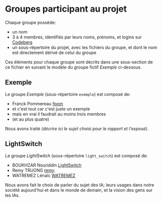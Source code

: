 # Groupes participant au projet

Chaque groupe possède:

 * un nom
 * 3 à 4 membres, identifiés par leurs noms, prénoms, et logins sur [Codeberg](https://codeberg.org)
 * un sous-répertoire du projet, avec les fichiers du groupe, et dont le nom est directement dérivé de celui du groupe

Ces éléments pour chaque groupe sont décrits dans une sous-section de ce fichier en suivant le modèle du groupe fictif _Exemple_ ci-dessous.

## Exemple

Le groupe _Exemple_  (sous-répertoire `exemple`) est composé de:

 * Franck Pommereau [fpom](https://codeberg.org/fpom)
 * et c'est tout car c'est juste un exemple
 * mais en vrai il faudrait au moins trois membres
 * (et au plus quatre)

Nous avons traité _(décrire ici le sujet choisi pour le rapport et l'exposé)_.

## LightSwitch

Le groupe _LightSwitch_ (sous-répertoire `light_switch`) est composé de:
* BOUKHZAR Nouriddin [LightSwitch](https://codeberg.org/LightSwitch)
* Remy TRUONG [remy](https://codeberg.org/remy).
* WATREMEZ Lénaïc [WATREMEZ](https://codeberg.org/WATREMEZ)

Nous avons fait le choix de parler du sujet des IA; leurs usages dans notre société aujourd'hui et dans le monde de demain, et la vision des gens sur les IAs.
